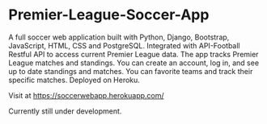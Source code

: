 # Premier-League-Soccer-App
A full soccer web application built with Python, Django, Bootstrap, JavaScript, HTML, CSS and PostgreSQL. Integrated with API-Football Restful API to access current Premier League data. The app tracks Premier League matches and standings. You can create an account, log in, and see up to date standings and matches. You can favorite teams and track their specific matches. Deployed on Heroku. 

Visit at https://soccerwebapp.herokuapp.com/

Currently still under development.
